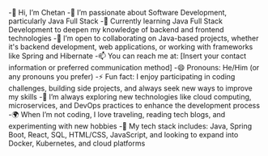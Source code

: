 -👋 Hi, I’m Chetan
-👀 I’m passionate about Software Development, particularly Java Full Stack
-🌱 Currently learning Java Full Stack Development to deepen my knowledge of backend and frontend technologies
-💞️ I’m open to collaborating on Java-based projects, whether it's backend development, web applications, or working with frameworks like Spring and Hibernate
-📫 You can reach me at: [Insert your contact information or preferred communication method]
-😄 Pronouns: He/Him (or any pronouns you prefer)
-⚡ Fun fact: I enjoy participating in coding challenges, building side projects, and always seek new ways to improve my skills
-🔭 I’m always exploring new technologies like cloud computing, microservices, and DevOps practices to enhance the development process
-🌍 When I’m not coding, I love traveling, reading tech blogs, and experimenting with new hobbies
-🔧 My tech stack includes: Java, Spring Boot, React, SQL, HTML/CSS, JavaScript, and looking to expand into Docker, Kubernetes, and cloud platforms

<!---
chetan-innovate/chetan-innovate is a ✨ special ✨ repository because its `README.md` (this file) appears on your GitHub profile.
You can click the Preview link to take a look at your changes.
--->
